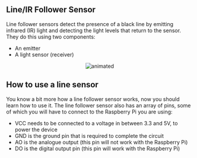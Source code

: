 ## Line/IR Follower Sensor
Line follower sensors detect the presence of a black line by emitting infrared (IR) light and detecting the light levels that return to the sensor. They do this using two components: 
- An emitter
- A light sensor (receiver)
<p align="center">
  <img src="https://user-images.githubusercontent.com/112697142/230352474-a23c896c-584f-4dc7-a559-e2915b4881b6.gif" alt="animated" />
</p>

## How to use a line sensor
You know a bit more how a line follower sensor works, now you should learn how to use it. The line follower sensor also has an array of pins, some of which you will have to connect to the Raspberry Pi you are using:

- VCC needs to be connected to a voltage in between 3.3 and 5V, to power the device
- GND is the ground pin that is required to complete the circuit
- AO is the analogue output (this pin will not work with the Raspberry Pi)
- DO is the digital output pin (this pin will work with the Raspberry Pi)
